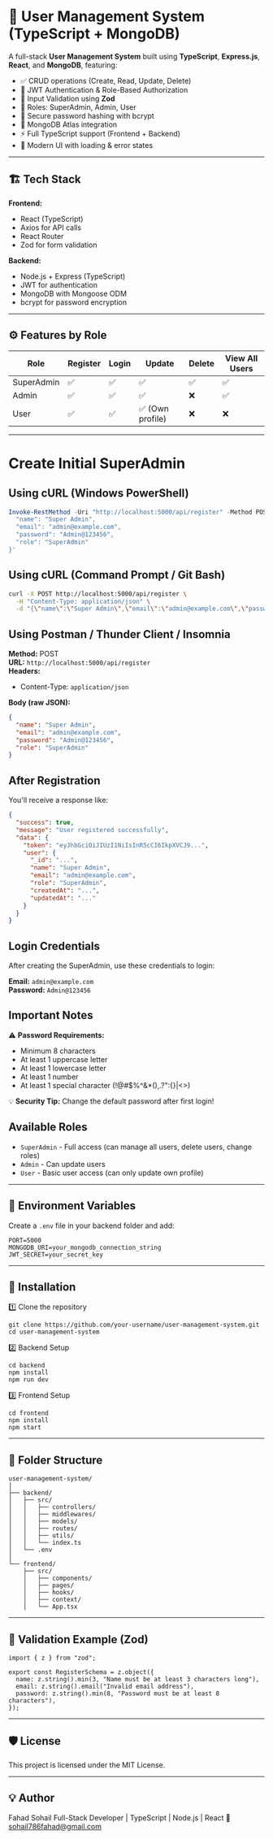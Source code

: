 # 🔐 User Management System (TypeScript + MongoDB)

A full-stack **User Management System** built using **TypeScript**, **Express.js**, **React**, and **MongoDB**, featuring:
- ✅ CRUD operations (Create, Read, Update, Delete)
- 🔑 JWT Authentication & Role-Based Authorization
- 🧩 Input Validation using **Zod**
- 👤 Roles: SuperAdmin, Admin, User
- 🧠 Secure password hashing with bcrypt
- 💾 MongoDB Atlas integration
- ⚡ Full TypeScript support (Frontend + Backend)
- 🎨 Modern UI with loading & error states

---

## 🏗️ Tech Stack

**Frontend:**
- React (TypeScript)
- Axios for API calls
- React Router
- Zod for form validation

**Backend:**
- Node.js + Express (TypeScript)
- JWT for authentication
- MongoDB with Mongoose ODM
- bcrypt for password encryption

---

## ⚙️ Features by Role

| Role        | Register | Login | Update | Delete | View All Users |
|--------------|-----------|--------|---------|---------|----------------|
| SuperAdmin  | ✅ | ✅ | ✅ | ✅ | ✅ |
| Admin       | ✅ | ✅ | ✅ | ❌ | ✅ |
| User        | ✅ | ✅ | ✅ (Own profile) | ❌ | ❌ |

---
# Create Initial SuperAdmin

## Using cURL (Windows PowerShell)

```powershell
Invoke-RestMethod -Uri "http://localhost:5000/api/register" -Method POST -ContentType "application/json" -Body '{
  "name": "Super Admin",
  "email": "admin@example.com",
  "password": "Admin@123456",
  "role": "SuperAdmin"
}'
```

## Using cURL (Command Prompt / Git Bash)

```bash
curl -X POST http://localhost:5000/api/register \
  -H "Content-Type: application/json" \
  -d "{\"name\":\"Super Admin\",\"email\":\"admin@example.com\",\"password\":\"Admin@123456\",\"role\":\"SuperAdmin\"}"
```

## Using Postman / Thunder Client / Insomnia

**Method:** POST  
**URL:** `http://localhost:5000/api/register`  
**Headers:**
- Content-Type: `application/json`

**Body (raw JSON):**
```json
{
  "name": "Super Admin",
  "email": "admin@example.com",
  "password": "Admin@123456",
  "role": "SuperAdmin"
}
```

## After Registration

You'll receive a response like:
```json
{
  "success": true,
  "message": "User registered successfully",
  "data": {
    "token": "eyJhbGciOiJIUzI1NiIsInR5cCI6IkpXVCJ9...",
    "user": {
      "_id": "...",
      "name": "Super Admin",
      "email": "admin@example.com",
      "role": "SuperAdmin",
      "createdAt": "...",
      "updatedAt": "..."
    }
  }
}
```

## Login Credentials

After creating the SuperAdmin, use these credentials to login:

**Email:** `admin@example.com`  
**Password:** `Admin@123456`

## Important Notes

⚠️ **Password Requirements:**
- Minimum 8 characters
- At least 1 uppercase letter
- At least 1 lowercase letter
- At least 1 number
- At least 1 special character (!@#$%^&*(),.?":{}|<>)

💡 **Security Tip:** Change the default password after first login!

## Available Roles

- `SuperAdmin` - Full access (can manage all users, delete users, change roles)
- `Admin` - Can update users
- `User` - Basic user access (can only update own profile)


---

## 🔧 Environment Variables

Create a `.env` file in your backend folder and add:

```env
PORT=5000
MONGODB_URI=your_mongodb_connection_string
JWT_SECRET=your_secret_key
```
---

## 🚀 Installation

1️⃣ Clone the repository
```
git clone https://github.com/your-username/user-management-system.git
cd user-management-system
```

2️⃣ Backend Setup
```
cd backend
npm install
npm run dev
```
3️⃣ Frontend Setup
```
cd frontend
npm install
npm start
```
---

## 🧩 Folder Structure
```
user-management-system/
│
├── backend/
│   ├── src/
│   │   ├── controllers/
│   │   ├── middlewares/
│   │   ├── models/
│   │   ├── routes/
│   │   ├── utils/
│   │   └── index.ts
│   └── .env
│
└── frontend/
    ├── src/
    │   ├── components/
    │   ├── pages/
    │   ├── hooks/
    │   ├── context/
    │   └── App.tsx
```
---

## 🧪 Validation Example (Zod)
```
import { z } from "zod";

export const RegisterSchema = z.object({
  name: z.string().min(3, "Name must be at least 3 characters long"),
  email: z.string().email("Invalid email address"),
  password: z.string().min(8, "Password must be at least 8 characters"),
});
```
---

## 🛡️ License

This project is licensed under the MIT License.

---

## 💡 Author

Fahad Sohail
Full-Stack Developer | TypeScript | Node.js | React
📧 sohail786fahad@gmail.com

